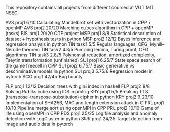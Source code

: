 This repository contains all projects from different coursed at VUT MIT NSEC

AVS proj1 6/10      Calculating Mandelbrot set with vectorization in CPP + openMP
AVS proj2 20/20     Marching cubes algorithm in CPP + openMP (tasks)
BIS proj1 20/20     CTF project
MSP proj1 8/8       Statistical description of dataset + hypothesis tests in python
MSP proj2 12/12     Bayes inference and regression analysis in python
TIN task1 5/5       Regular languages, CFG, Myhill–Nerode theorem
TIN task2 4.3/5     Pumping lemma, Turing proof, CFG algorithms
TIN task3 2.8/5     Polynomial reduction, amortized complexity, Tseytin transformation (unfinished)
SUI proj1 6.25/7    State space search of the game freecell in CPP
SUI proj2 6.75/7    Basic generative vs descriminative models in python
SUI proj3 5.75/6    Regression model in pytorch
SCO proj1 42/45     Bug bounty

FLP proj1 12/12     Decision trees with gini index in haskell
FLP proj2 8/8       Solving Rubiks cube using IDS in prolog
KRY proj1 5/5       Breaking TTS (transpose-transpose-substitution) cipher in python
KRY proj2 9.23/10   Implementation of SHA256, MAC and length extension attack in C
PRL proj1 10/10     Pipeline merge sort using openMPI in CPP
PRL proj2 10/10     Game of life using openMPI in CPP
PDS proj1 25/25     Log file analysis and anomaly detection with LogCluster in python
SUR proj1 24/25     Target detection from image and audio data in pytorch